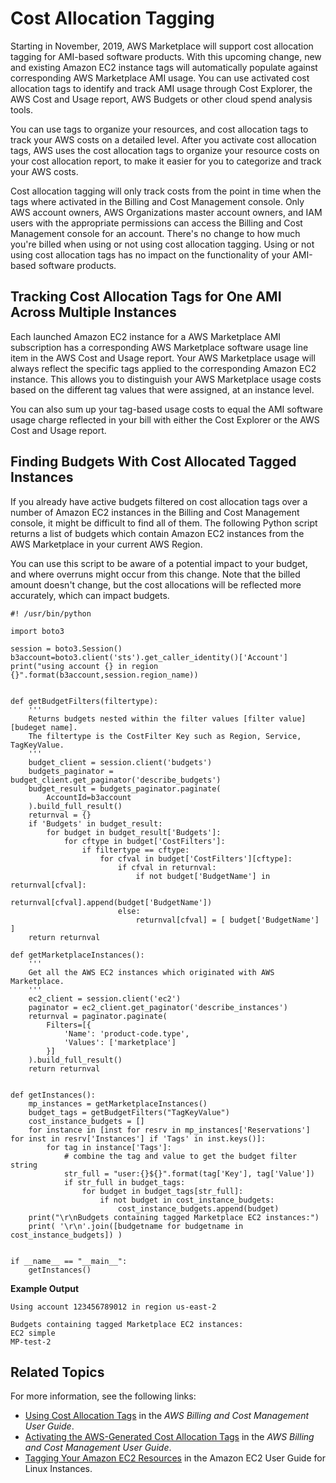 # Cost Allocation Tagging<a name="cost-allocation-tagging-ami-marketplace"></a>

Starting in November, 2019, AWS Marketplace will support cost allocation tagging for AMI\-based software products\. With this upcoming change, new and existing Amazon EC2 instance tags will automatically populate against corresponding AWS Marketplace AMI usage\. You can use activated cost allocation tags to identify and track AMI usage through Cost Explorer, the AWS Cost and Usage report, AWS Budgets or other cloud spend analysis tools\.

You can use tags to organize your resources, and cost allocation tags to track your AWS costs on a detailed level\. After you activate cost allocation tags, AWS uses the cost allocation tags to organize your resource costs on your cost allocation report, to make it easier for you to categorize and track your AWS costs\.

Cost allocation tagging will only track costs from the point in time when the tags where activated in the Billing and Cost Management console\. Only AWS account owners, AWS Organizations master account owners, and IAM users with the appropriate permissions can access the Billing and Cost Management console for an account\. There's no change to how much you're billed when using or not using cost allocation tagging\. Using or not using cost allocation tags has no impact on the functionality of your AMI\-based software products\.

## Tracking Cost Allocation Tags for One AMI Across Multiple Instances<a name="multi-instances-cost-allocation-tagging-marketplace"></a>

Each launched Amazon EC2 instance for a AWS Marketplace AMI subscription has a corresponding AWS Marketplace software usage line item in the AWS Cost and Usage report\. Your AWS Marketplace usage will always reflect the specific tags applied to the corresponding Amazon EC2 instance\. This allows you to distinguish your AWS Marketplace usage costs based on the different tag values that were assigned, at an instance level\.

You can also sum up your tag\-based usage costs to equal the AMI software usage charge reflected in your bill with either the Cost Explorer or the AWS Cost and Usage report\.

## Finding Budgets With Cost Allocated Tagged Instances<a name="cost-allocation-tag-script-marketplace"></a>

If you already have active budgets filtered on cost allocation tags over a number of Amazon EC2 instances in the Billing and Cost Management console, it might be difficult to find all of them\. The following Python script returns a list of budgets which contain Amazon EC2 instances from the AWS Marketplace in your current AWS Region\.

You can use this script to be aware of a potential impact to your budget, and where overruns might occur from this change\. Note that the billed amount doesn't change, but the cost allocations will be reflected more accurately, which can impact budgets\.

```
#! /usr/bin/python

import boto3

session = boto3.Session()
b3account=boto3.client('sts').get_caller_identity()['Account']
print("using account {} in region {}".format(b3account,session.region_name))


def getBudgetFilters(filtertype):
    ''' 
    Returns budgets nested within the filter values [filter value][budeget name].
    The filtertype is the CostFilter Key such as Region, Service, TagKeyValue.
    '''    
    budget_client = session.client('budgets')
    budgets_paginator = budget_client.get_paginator('describe_budgets')
    budget_result = budgets_paginator.paginate(
        AccountId=b3account
    ).build_full_result()    
    returnval = {}
    if 'Budgets' in budget_result:
        for budget in budget_result['Budgets']:
            for cftype in budget['CostFilters']:
                if filtertype == cftype:                          
                    for cfval in budget['CostFilters'][cftype]:
                        if cfval in returnval:
                            if not budget['BudgetName'] in returnval[cfval]:
                                returnval[cfval].append(budget['BudgetName'])
                        else:
                            returnval[cfval] = [ budget['BudgetName'] ]
    return returnval

def getMarketplaceInstances():
    '''
    Get all the AWS EC2 instances which originated with AWS Marketplace.        
    '''
    ec2_client = session.client('ec2')
    paginator = ec2_client.get_paginator('describe_instances')
    returnval = paginator.paginate(
        Filters=[{
            'Name': 'product-code.type',
            'Values': ['marketplace']
        }]
    ).build_full_result()
    return returnval


def getInstances():
    mp_instances = getMarketplaceInstances()
    budget_tags = getBudgetFilters("TagKeyValue")
    cost_instance_budgets = []
    for instance in [inst for resrv in mp_instances['Reservations'] for inst in resrv['Instances'] if 'Tags' in inst.keys()]:    
        for tag in instance['Tags']:                
            # combine the tag and value to get the budget filter string
            str_full = "user:{}${}".format(tag['Key'], tag['Value'])
            if str_full in budget_tags:
                for budget in budget_tags[str_full]:
                    if not budget in cost_instance_budgets:
                        cost_instance_budgets.append(budget)    
    print("\r\nBudgets containing tagged Marketplace EC2 instances:")
    print( '\r\n'.join([budgetname for budgetname in cost_instance_budgets]) )


if __name__ == "__main__":
    getInstances()
```

**Example Output**

```
Using account 123456789012 in region us-east-2

Budgets containing tagged Marketplace EC2 instances:
EC2 simple
MP-test-2
```

## Related Topics<a name="cost-allocation-tagging-related-topics"></a>

For more information, see the following links:
+ [Using Cost Allocation Tags](https://docs.aws.amazon.com/awsaccountbilling/latest/aboutv2/cost-alloc-tags.html) in the *AWS Billing and Cost Management User Guide*\. 
+ [Activating the AWS\-Generated Cost Allocation Tags](https://docs.aws.amazon.com/awsaccountbilling/latest/aboutv2/activate-built-in-tags.html) in the *AWS Billing and Cost Management User Guide*\. 
+ [Tagging Your Amazon EC2 Resources](https://docs.aws.amazon.com/AWSEC2/latest/UserGuide/Using_Tags.html) in the Amazon EC2 User Guide for Linux Instances\.